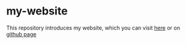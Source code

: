 # my-website
This repository introduces my website, which you can visit [here](https://akkharawat.netlify.app/) or on [github page](https://earthakkharawat.github.io/)
